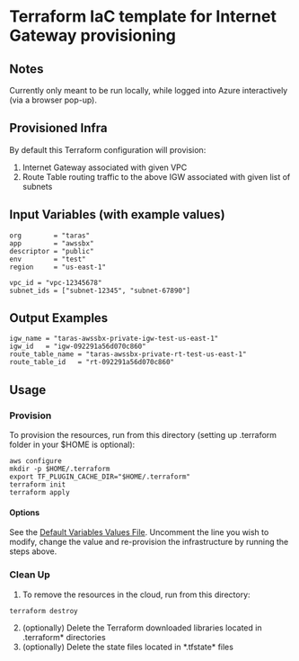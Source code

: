 # Terraform IaC template for Internet Gateway provisioning

## Notes
Currently only meant to be run locally, while logged into Azure interactively (via a browser pop-up).

## Provisioned Infra

By default this Terraform configuration will provision:
1. Internet Gateway associated with given VPC
2. Route Table routing traffic to the above IGW associated with given list of subnets

## Input Variables (with example values)

```
org        = "taras"
app        = "awssbx"
descriptor = "public"
env        = "test"
region     = "us-east-1"

vpc_id = "vpc-12345678"
subnet_ids = ["subnet-12345", "subnet-67890"]
```

## Output Examples

```
igw_name = "taras-awssbx-private-igw-test-us-east-1"
igw_id   = "igw-092291a56d070c860"
route_table_name = "taras-awssbx-private-rt-test-us-east-1"
route_table_id   = "rt-092291a56d070c860"
```

## Usage

### Provision

To provision the resources, run from this directory (setting up .terraform folder in your $HOME is optional):
```
aws configure
mkdir -p $HOME/.terraform
export TF_PLUGIN_CACHE_DIR="$HOME/.terraform"
terraform init
terraform apply
```

#### Options
See the [Default Variables Values File](./default.auto.tfvars). Uncomment the line you wish to modify, change the value and re-provision the infrastructure by running the steps above.

### Clean Up
1. To remove the resources in the cloud, run from this directory:
```
terraform destroy
```
2. (optionally) Delete the Terraform downloaded libraries located in .terraform* directories
3. (optionally) Delete the state files located in \*.tfstate\* files

